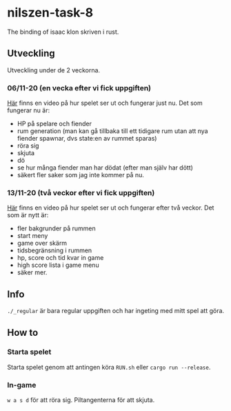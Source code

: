# nilszen-task-8
The binding of isaac klon skriven i rust.

## Utveckling
Utveckling under de 2 veckorna.

### 06/11-20 (en vecka efter vi fick uppgiften)
[Här](https://youtu.be/FO3xSMTCcX0) finns en video på hur spelet ser ut och fungerar just nu. Det som fungerar nu är:
* HP på spelare och fiender
* rum generation (man kan gå tillbaka till ett tidigare rum utan att nya fiender spawnar, dvs state:en av rummet sparas)
* röra sig
* skjuta
* dö
* se hur många fiender man har dödat (efter man själv har dött)
* säkert fler saker som jag inte kommer på nu.

### 13/11-20 (två veckor efter vi fick uppgiften)
[Här](https://youtu.be/RRVNMzsyr48) finns en video på hur spelet ser ut och fungerar efter två veckor. Det som är nytt är:
* fler bakgrunder på rummen
* start meny
* game over skärm
* tidsbegränsning i rummen
* hp, score och tid kvar in game
* high score lista i game menu
* säker mer.

## Info
`./_regular` är bara regular uppgiften och har ingeting med mitt spel att göra.

## How to
### Starta spelet
Starta spelet genom att antingen köra `RUN.sh` eller `cargo run --release`. 

### In-game
`w a s d` för att röra sig. Piltangenterna för att skjuta.
